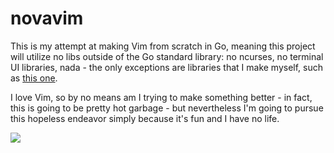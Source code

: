 # novavim
This is my attempt at making Vim from scratch in Go, meaning this project will utilize no libs outside of the Go standard library: no ncurses, no terminal UI libraries, nada - the only exceptions are libraries that I make myself, such as <a href="https://github.com/solidiquis/ansigo">this one</a>.

I love Vim, so by no means am I trying to make something better - in fact, this is going to be pretty hot garbage - but nevertheless I'm going to pursue this hopeless endeavor simply because it's fun and I have no life.

<img src="https://github.com/solidiquis/novavim/blob/master/assets/demo.gif?raw=true">

